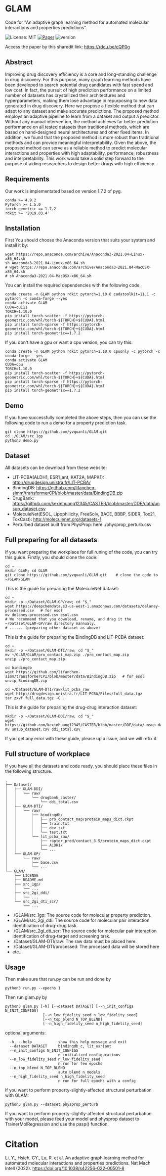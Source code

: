 # GLAM
Code for "An adaptive graph learning method for automated molecular interactions and properties predictions".

![License: MIT](https://img.shields.io/badge/License-MIT-yellow.svg) 
[![Paper](https://img.shields.io/badge/paper-Nature%20Machine%20Intelligence-green)](https://www.nature.com/articles/s42256-022-00501-8)
![version](https://img.shields.io/badge/version-v3.0.0-blue) 

Access the paper by this sharedit link: https://rdcu.be/cQP0g

## Abstract

Improving drug discovery efficiency is a core and long-standing challenge in drug discovery. For this purpose, many graph learning methods have been developed to search potential drug candidates with fast speed and low cost. In fact, the pursuit of high prediction performance on a limited number of datasets has crystallized their architectures and hyperparameters, making them lose advantage in repurposing to new data generated in drug discovery. Here we propose a flexible method that can adapt to any dataset and make accurate predictions. The proposed method employs an adaptive pipeline to learn from a dataset and output a predictor. Without any manual intervention, the method achieves far better prediction performance on all tested datasets than traditional methods, which are based on hand-designed neural architectures and other fixed items. In addition, we found that the proposed method is more robust than traditional methods and can provide meaningful interpretability. Given the above, the proposed method can serve as a reliable method to predict molecular interactions and properties with high adaptability, performance, robustness and interpretability. This work would take a solid step forward to the purpose of aiding researchers to design better drugs with high efficiency.


## Requirements
Our work is implementated based on version 1.7.2 of pyg. 

    conda >= 4.9.2
    PyTorch >= 1.5.0
    torch-gemetric == 1.7.2
    rdkit >= '2019.03.4'

## Installation
First You should choose the Anaconda version that suits your system and install it by:

    wget https://repo.anaconda.com/archive/Anaconda3-2021.04-Linux-x86_64.sh
    sh Anaconda3-2021.04-Linux-x86_64.sh
    # wget https://repo.anaconda.com/archive/Anaconda3-2021.04-MacOSX-x86_64.sh
    # sh Anaconda3-2021.04-MacOSX-x86_64.sh

You can install the required dependencies with the following code. 
    
    conda create -n GLAM python rdkit pytorch=1.10.0 cudatoolkit=11.1 -c pytorch -c conda-forge --yes
    conda activate GLAM
    CUDA=cu111
    TORCH=1.10.0
    pip install torch-scatter -f https://pytorch-geometric.com/whl/torch-${TORCH}+${CUDA}.html 
    pip install torch-sparse -f https://pytorch-geometric.com/whl/torch-${TORCH}+${CUDA}.html 
    pip install torch-geometric==1.7.2 

If you don't have a gpu or want a cpu version, you can try this:
    
    conda create -n GLAM python rdkit pytorch=1.10.0 cpuonly -c pytorch -c conda-forge --yes
    conda activate GLAM
    CUDA=cpu
    TORCH=1.10.0
    pip install torch-scatter -f https://pytorch-geometric.com/whl/torch-${TORCH}+${CUDA}.html 
    pip install torch-sparse -f https://pytorch-geometric.com/whl/torch-${TORCH}+${CUDA}.html 
    pip install torch-geometric==1.7.2 



## Demo
If you have successfully completed the above steps, then you can use the following code to run a demo for a property prediction task.

    git clone https://github.com/yvquanli/GLAM.git
    cd ./GLAM/src_1gp
    python3 demo.py


## Dataset
All datasets can be download from these website:

- LIT-PCBA(ALDH1, ESR1_ant, KAT2A, MAPK1): http://drugdesign.unistra.fr/LIT-PCBA/
- BindingDB: https://github.com/lifanchen-simm/transformerCPI/blob/master/data/BindingDB.zip
- DrugBank: https://github.com/kexinhuang12345/CASTER/blob/master/DDE/data/unsup_dataset.csv
- MoleculeNet(ESOL, Lipophilicity, FreeSolv, BACE, BBBP, SIDER, Tox21, ToxCast): http://moleculenet.org/datasets-1
- Perturbed dataset built from PhysProp: here ./physprop_perturb.csv


## Full preparing for all datasets
If you want preparing the workplace for full runing of the code, you can try this guide. Firstly, you should clone the code:

    cd ~
    mkdir GLAM; cd GLAM
    git clone https://github.com/yvquanli/GLAM.git    # clone the code to ~/GLAM/GLAM
    
This is the guide for preparing the MoleculeNet dataset:

    cd ~
    mkdir -p ~/Dataset/GLAM-GP/raw; cd "$_"
    wget https://deepchemdata.s3-us-west-1.amazonaws.com/datasets/delaney-processed.csv   # for esol
    mv delaney-processed.csv esol.csv
    # We recommend that you download, rename, and drag it the ~/Dataset/GLAM-GP/raw directory mannualy.
    # ...... (preparing other dataset as above)

This is the guide for preparing the BindingDB and LIT-PCBA dataset:

    cd ~
    mkdir -p ~/Dataset/GLAM-DTI/raw; cd "$_"
    mv ~/GLAM/GLAM/pro_contact_map.zip ./pro_contact_map.zip
    unzip ./pro_contact_map.zip
    
    cd bindingdb
    wget https://github.com/lifanchen-simm/transformerCPI/blob/master/data/BindingDB.zip   # for esol
    unzip BindingDB.zip
    
    cd ~/Dataset/GLAM-DTI/raw/lit_pcba_raw
    wget http://drugdesign.unistra.fr/LIT-PCBA/Files/full_data.tgz
    tar zxvf full_data.tgz -C .
    
This is the guide for preparing the drug-drug interaction dataset:

    mkdir -p ~/Dataset/GLAM-DDI/raw; cd "$_"
    wget https://github.com/kexinhuang12345/CASTER/blob/master/DDE/data/unsup_dataset.csv
    mv unsup_dataset.csv ddi_total.csv

If you get any error with these guide, please up a issue, and we will refix it.
    

## Full structure of workplace
If you have all the datasets and code ready, you should place these files in the following structure.

    .
    ├── Dataset/  
    │   ├── GLAM-DDI/  
    │   │   └── raw/  
    │   │       └── drugbank_caster/
    │   │           └── ddi_total.csv
    │   ├── GLAM-DTI/
    │   │   └── raw/
    │   │       ├── bindingdb/
    │   │       │   ├── pro_contact_map/protein_maps_dict.ckpt
    │   │       │   ├── train.txt
    │   │       │   ├── dev.txt
    │   │       │   └── test.txt
    │   │       └── lit_pcba_raw/
    │   │           ├── raptor_pred/contact_8.5/protein_maps_dict.ckpt
    │   │           ├── ALDH1/
    │   │           └── ...
    │   └── GLAM-GP/
    │       └── raw/
    │           ├── bace.csv
    │           └── ...
    └── GLAM/
        ├── LICENSE
        ├── README.md
        ├── src_1gp/
        │   └── ...
        ├── src_2gi_ddi/
        │   └── ...
        └── src_2gi_dti_scr/
            └── ...



- ./GLAM/src_1gp: The source code for molecular property prediction.
- ./GLAM/src_2gi_ddi: The source code for molecular pair interaction identification of drug-drug task.
- ./GLAM/src_2gi_dti_scr: The source code for molecular pair interaction identification of drug-target and screening task.
- ./Dataset/GLAM-DTI/raw: The raw data must be placed here.
- ./Dataset/GLAM-DTI/processed: The processed data will be stored here
- etc...




## Usage

Then make sure that run.py can be run and done by

    python3 run.py --epochs 1

Then run glam.py by

    python3 glam.py [-h] [--dataset DATASET] [--n_init_configs N_INIT_CONFIGS]
                     [--n_low_fidelity_seed n_low_fidelity_seed]
                     [--n_top_blend N_TOP_BLEND]
                     [--n_high_fidelity_seed n_high_fidelity_seed]

optional arguments:

      -h, --help            show this help message and exit
      --dataset DATASET     bindingdb_c, lit_esr1ant
      --n_init_configs N_INIT_CONFIGS
                            n initialized configurations
      --n_low_fidelity_seed n_low_fidelity_seed
                            n run for few epochs
      --n_top_blend N_TOP_BLEND
                            auto blend n models
      --n_high_fidelity_seed n_high_fidelity_seed
                            n run for full epochs with a config

If you want to perform property-slightly-affected structural perturbation with GLAM:

    python3 glam.py --dataset physprop_perturb
    
If you want to perform property-slightly-affected structural perturbation with your model, please feed your model and physprop dataset to TrainerMolRegression and use the pasp() function.
    

# Citation

Li, Y., Hsieh, CY., Lu, R. et al. An adaptive graph learning method for automated molecular interactions and properties predictions. Nat Mach Intell (2022). https://doi.org/10.1038/s42256-022-00501-8

